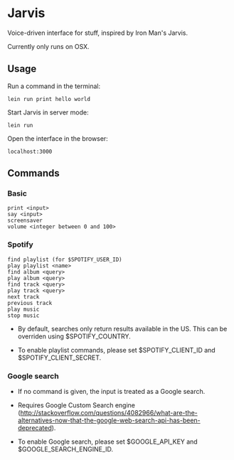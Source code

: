 # Jarvis

Voice-driven interface for stuff, inspired by Iron Man's Jarvis.

Currently only runs on OSX.

## Usage

Run a command in the terminal:

    lein run print hello world

Start Jarvis in server mode:

    lein run

Open the interface in the browser:

    localhost:3000

## Commands

### Basic

    print <input>
    say <input>
    screensaver
    volume <integer between 0 and 100>

### Spotify

    find playlist (for $SPOTIFY_USER_ID)
    play playlist <name>
    find album <query>
    play album <query>
    find track <query>
    play track <query>
    next track
    previous track
    play music
    stop music

* By default, searches only return results available in the US. This can be overriden using $SPOTIFY_COUNTRY.

* To enable playlist commands, please set $SPOTIFY_CLIENT_ID and $SPOTIFY_CLIENT_SECRET.

### Google search

* If no command is given, the input is treated as a Google search.

* Requires Google Custom Search engine (http://stackoverflow.com/questions/4082966/what-are-the-alternatives-now-that-the-google-web-search-api-has-been-deprecated).

* To enable Google search, please set $GOOGLE_API_KEY and $GOOGLE_SEARCH_ENGINE_ID.
